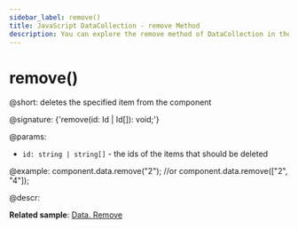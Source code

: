 ```yaml
---
sidebar_label: remove()
title: JavaScript DataCollection - remove Method 
description: You can explore the remove method of DataCollection in the documentation of the DHTMLX JavaScript UI library. Browse developer guides and API reference, try out code examples and live demos, and download a free 30-day evaluation version of DHTMLX Suite 7.
---
```


# remove()

@short: deletes the specified item from the component

@signature: {'remove(id: Id | Id[]): void;'}

@params:
- `id: string | string[]` - the ids of the items that should be deleted 

@example:
component.data.remove("2");
//or
component.data.remove(["2", "4"]);

@descr:

**Related sample**: [Data. Remove](https://snippet.dhtmlx.com/ugdlqgp5)

[comment]: # (@related:window/customization.md#controls-and-operations)
